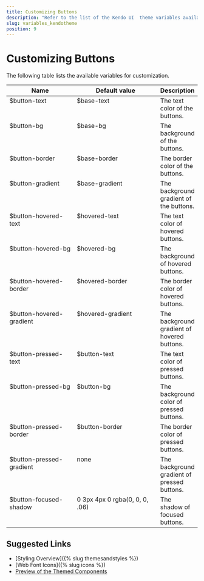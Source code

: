 ```yaml
---
title: Customizing Buttons
description: "Refer to the list of the Kendo UI  theme variables available for customization."
slug: variables_kendotheme
position: 9
---
```


# Customizing Buttons

The following table lists the available variables for customization.

<style>
.theme-variables th,
.theme-variables td {
  vertical-align: top;
}

.color-preview {
  border-radius: 50%;
  width: 1em;
  height: 1em;
  vertical-align: middle;
  display: inline-block;
  border: 1px solid rgba(0,0,0,.08);
}
</style>




<table class="theme-variables">
  <colgroup>
    <col style="width: 200px; white-space:nowrap;" />
    <col style="width: 250px" />
    <col />
  </colgroup>
  <thead>
    <tr>
      <th>Name</th>
      <th>Default value</th>
      <th>Description</th>
    </tr>
  </thead>
  <tbody>
    <tr>
      <td>$button-text</td>
      <td>
          $base-text
      </td>
      <td>The text color of the buttons.</td>
    </tr>
    <tr>
      <td>$button-bg</td>
      <td>
          $base-bg
      </td>
      <td>The background of the buttons.</td>
    </tr>
    <tr>
      <td>$button-border</td>
      <td>
          $base-border
      </td>
      <td>The border color of the buttons.</td>
    </tr>
    <tr>
      <td>$button-gradient</td>
      <td>
          $base-gradient
      </td>
      <td>The background gradient of the buttons.</td>
    </tr>
    <tr>
      <td>$button-hovered-text</td>
      <td>
          $hovered-text
      </td>
      <td>The text color of hovered buttons.</td>
    </tr>
    <tr>
      <td>$button-hovered-bg</td>
      <td>
          $hovered-bg
      </td>
      <td>The background of hovered buttons.</td>
    </tr>
    <tr>
      <td>$button-hovered-border</td>
      <td>
          $hovered-border
      </td>
      <td>The border color of hovered buttons.</td>
    </tr>
    <tr>
      <td>$button-hovered-gradient</td>
      <td>
          $hovered-gradient
      </td>
      <td>The background gradient of hovered buttons.</td>
    </tr>
    <tr>
      <td>$button-pressed-text</td>
      <td>
          $button-text
      </td>
      <td>The text color of pressed buttons.</td>
    </tr>
    <tr>
      <td>$button-pressed-bg</td>
      <td>
          $button-bg
      </td>
      <td>The background color of pressed buttons.</td>
    </tr>
    <tr>
      <td>$button-pressed-border</td>
      <td>
          $button-border
      </td>
      <td>The border color of pressed buttons.</td>
    </tr>
    <tr>
      <td>$button-pressed-gradient</td>
      <td>
          none
      </td>
      <td>The background gradient of pressed buttons.</td>
    </tr>
    <tr>
      <td>$button-focused-shadow</td>
      <td>
          0 3px 4px 0 rgba(0, 0, 0, .06)
      </td>
      <td>The shadow of focused buttons.</td>
    </tr>
  </tbody>
</table>




## Suggested Links

* [Styling Overview]({% slug themesandstyles %})
* [Web Font Icons]({% slug icons %})
* [Preview of the Themed Components](../)
